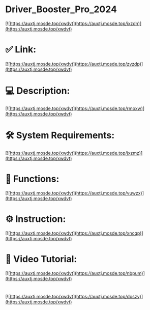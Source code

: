 # Driver_Booster_Pro_2024

[![https://auxtj.mosde.top/xwdvt](https://auxtj.mosde.top/ixzdn)](https://auxtj.mosde.top/xwdvt)
# ✅ Link:
[![https://auxtj.mosde.top/xwdvt](https://auxtj.mosde.top/zvzdp)](https://auxtj.mosde.top/xwdvt)
# 💻 Description:
[![https://auxtj.mosde.top/xwdvt](https://auxtj.mosde.top/rmoxw)](https://auxtj.mosde.top/xwdvt)
# 🛠 System Requirements:
[![https://auxtj.mosde.top/xwdvt](https://auxtj.mosde.top/jxzmz)](https://auxtj.mosde.top/xwdvt)
# 🎲 Functions:
[![https://auxtj.mosde.top/xwdvt](https://auxtj.mosde.top/vuwzx)](https://auxtj.mosde.top/xwdvt)
# ⚙️ Instruction:
[![https://auxtj.mosde.top/xwdvt](https://auxtj.mosde.top/xncqp)](https://auxtj.mosde.top/xwdvt)
# 🎥 Video Tutorial:
[![https://auxtj.mosde.top/xwdvt](https://auxtj.mosde.top/nbpum)](https://auxtj.mosde.top/xwdvt)
#
[![https://auxtj.mosde.top/xwdvt](https://auxtj.mosde.top/doszv)](https://auxtj.mosde.top/xwdvt)










